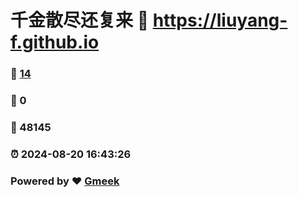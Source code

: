 # 千金散尽还复来 :link: https://liuyang-f.github.io 
### :page_facing_up: [14](https://liuyang-f.github.io/tag.html) 
### :speech_balloon: 0 
### :hibiscus: 48145 
### :alarm_clock: 2024-08-20 16:43:26 
### Powered by :heart: [Gmeek](https://github.com/Meekdai/Gmeek)
